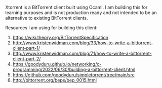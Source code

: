 Xtorrent is a BitTorrent client built using Ocaml. I am building this for learning purposes and is not production ready and not intended to be an alternative to 
existing BitTorrent clients.

Resources I am using for building this client:
1. https://wiki.theory.org/BitTorrentSpecification
2. http://www.kristenwidman.com/blog/33/how-to-write-a-bittorrent-client-part-1/
3. http://www.kristenwidman.com/blog/71/how-to-write-a-bittorrent-client-part-2/
4. https://goodyduru.github.io/networking/c-programming/2022/06/30/building-a-bittorrent-client.html
5. https://github.com/goodyduru/simpletorrent/tree/main/src
6. http://bittorrent.org/beps/bep_0015.html
